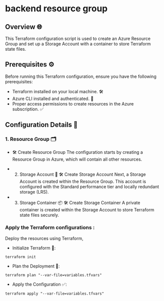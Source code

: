 # backend resource group

## Overview 🌐

This Terraform configuration script is used to create an Azure Resource Group and set up a Storage Account with a container to store Terraform state files.

## Prerequisites ⚙️
Before running this Terraform configuration, ensure you have the following prerequisites:

- Terraform installed on your local machine. 🛠️
- Azure CLI installed and authenticated. 🔑
- Proper access permissions to create resources in the Azure subscription. ✅
## Configuration Details 📝
### 1. Resource Group 🗂️
- 🛠️ Create Resource Group
The configuration starts by creating a Resource Group in Azure, which will contain all other resources.

- 2. Storage Account 💾
🛠️ Create Storage Account
Next, a Storage Account is created within the Resource Group. This account is configured with the Standard performance tier and locally redundant storage (LRS).

- 3. Storage Container 📦
🛠️ Create Storage Container
A private container is created within the Storage Account to store Terraform state files securely.


### Apply the Terraform configurations :
Deploy the resources using Terraform,
- Initialize Terraform 🔄:
```
terraform init
```
- Plan the Deployment 📝:

```
terraform plan "--var-file=variables.tfvars"
```
- Apply the Configuration ✅:
```
terraform apply "--var-file=variables.tfvars"
```